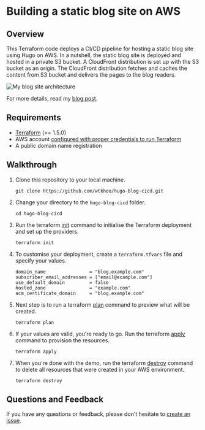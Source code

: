 # Building a static blog site on AWS

## Overview

This Terraform code deploys a CI/CD pipeline for hosting a static blog site using Hugo on AWS. In a nutshell, the static blog site is deployed and hosted in a private S3 bucket. A CloudFront distribution is set up with the S3 bucket as an origin. The CloudFront distribution fetches and caches the content from S3 bucket and delivers the pages to the blog readers. 

![My blog site architecture](https://blog.wkhoo.com/images/hugo-blog-architecture_hu7acd83daea2e855bf8f43ae3c5d8625c_111154_800x640_fit_q50_box.jpeg)

For more details, read my [blog post](https://blog.wkhoo.com/posts/hugo-blog-cicd-part1/).

## Requirements

- [Terraform](https://www.terraform.io/downloads) (>= 1.5.0)
- AWS account [configured with proper credentials to run Terraform](https://registry.terraform.io/providers/hashicorp/aws/latest/docs#authentication-and-configuration)
- A public domain name registration

## Walkthrough

1) Clone this repository to your local machine.

   ```shell
   git clone https://github.com/wtkhoo/hugo-blog-cicd.git
   ```

2) Change your directory to the `hugo-blog-cicd` folder.

   ```shell
   cd hugo-blog-cicd
   ```

3) Run the terraform [init](https://www.terraform.io/cli/commands/init) command to initialise the Terraform deployment and set up the providers.

   ```shell
   terraform init
   ```

4) To customise your deployment, create a `terraform.tfvars` file and specify your values.

    ```
   domain_name                = "blog.example.com"
   subscriber_email_addresses = ["email@example.com"]
   use_default_domain         = false
   hosted_zone                = "example.com"
   acm_certificate_domain     = "blog.example.com"
    ```

5) Next step is to run a terraform [plan](https://www.terraform.io/cli/commands/plan) command to preview what will be created.

   ```shell
   terraform plan
   ```

6) If your values are valid, you're ready to go. Run the terraform [apply](https://www.terraform.io/cli/commands/apply) command to provision the resources.

   ```shell
   terraform apply
   ```

7) When you're done with the demo, run the terraform [destroy](https://www.terraform.io/cli/commands/destroy) command to delete all resources that were created in your AWS environment.

   ```shell
   terraform destroy
   ```

## Questions and Feedback

If you have any questions or feedback, please don't hesitate to [create an issue](https://github.com/wtkhoo/hugo-blog-cicd/issues/new).